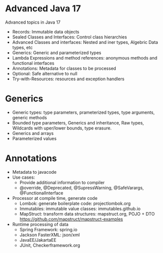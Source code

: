 # Advanced Java 17

Advanced topics in Java 17

* Records: Immutable data objects
* Sealed Classes and Interfaces: Control class hierarchies
* Advanced Classes and interfaces: Nested and iner types, Algebric Data types, etc
* Generics: Generic and parameterized types
* Lambda Expressions and method references: anonymous methods and functional interfaces
* Annotations: Metadata for classes to be processed
* Optional: Safe alternative to null
* Try-with-Resources: resources and exception handlers

# Generics

* Generic types: type parameters, prameterized types, type arguments, generic methods
* Bounded type parameters, Generics and inheritance, Raw types, Wildcards with uper/lower bounds, type erasure.
* Generics and arrays
* Parameterized values

# Annotations

* Metadata to javacode
* Use cases: 
  * Provide additional information to compiler
  * @override, @Deprecated, @SupressWarning, @SafeVarargs, @FunctionalInterface
* Processor at compile time, generate code
  * Lombok: generate boilerplate code: projectlombok.org
  * Immutables: immutable value classes: immutables.github.io
  * MapStruct: transform data structures: mapstruct.org, POJO + DTO https://github.com/mapstruct/mapstruct-examples
* Runtime processing of data
  * Spring Framework: spring.io
  * Jackson FasterXML: json/xml
  * JavaEE/JakartaEE
  * JUnit, Checkerframework.org
